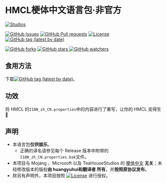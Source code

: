 # HMCL梗体中文语言包·非官方
[![Studios](https://img.shields.io/badge/Made%20by-Red%20Cookie%20Studios-orange?style=for-the-badge&logo=bilibili)](https://space.bilibili.com/490598582)

[![GitHub Issues](https://img.shields.io/github/issues/Cookie987/HMCL_meme?logo=github&style=flat-square)](https://https://github.com/Cookie987/HMCL_meme/issues)      [![GitHub Pull requests](https://img.shields.io/github/issues-pr/Cookie987/HMCL_meme?logo=github&style=flat-square)](https://github.com/Cookie987/HMCL_meme/pulls)     [![License](https://img.shields.io/static/v1?label=License&message=GPLV3&color=0093DD&style=flat-square&logo=gnuprivacyguard)](https://www.gnu.org/licenses/gpl-3.0-standalone.html)       [![GitHub tag (latest by date)](https://img.shields.io/github/v/tag/Cookie987/HMCL_meme?label=latest%20version&style=flat-square)](https://github.com/HMCL_meme/releases)

[![GitHub forks](https://img.shields.io/github/forks/Cookie987/HMCL_meme?style=social)](https://github.com/Cooie987/HMCL_meme/fork)    [![GitHub stars](https://img.shields.io/github/stars/Cookie987/HMCL_meme?style=social)    ![GitHub watchers](https://img.shields.io/github/watchers/Cookie987/HMCL_meme?style=social)](https://github.com/Cookie987/HMCL_meme/)

## 食用方法
 下载[![GitHub tag (latest by date)](https://img.shields.io/github/v/tag/Cookie987/HMCL_meme?label=最新版本&style=flat-square)](https://github.com/HMCL_meme/releases)。

## 功效
 将 HMCL 的`I18N_zh_CN.properties`中的内容进行了重写，让你的 HMCL 变得生🌿️

## 声明
 * 本语言包**仅供娱乐**。
   * 正确的译名请参见每个 Release 版本中附带的`I18N_zh_CN.properties.bak`文件。
 * 本项目与 Mojang 、Microsoft 以及 TeaHouseStudios 的 [梗体中文](https://github.com/Teahouse-Studios/mcwzh-meme-resourcepack/) **无关**；未经修改版本的版权**由 huangyuhui和翻译者 所有**，并**按照原协议发布**。
 * 除另有声明外，本项目按照 [![License](https://img.shields.io/static/v1?label=License&message=GPLV3&color=0093DD&style=flat-square&logo=gnuprivacyguard)](https://www.gnu.org/licenses/gpl-3.0-standalone.html) 进行授权。






















